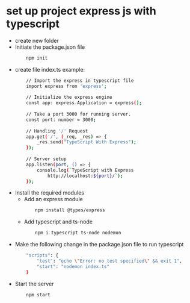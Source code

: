 # set up project express js with typescript
- create new folder
- Initiate the package.json file
    ```sh
        npm init
    ```
- create file index.ts example:
    ```sh   
        // Import the express in typescript file
        import express from 'express';
        
        // Initialize the express engine
        const app: express.Application = express();
        
        // Take a port 3000 for running server.
        const port: number = 3000;
        
        // Handling '/' Request
        app.get('/', (_req, _res) => {
            _res.send("TypeScript With Express");
        });
        
        // Server setup
        app.listen(port, () => {
            console.log(`TypeScript with Express
                http://localhost:${port}/`);
        });
    ```
- Install the required modules
  - Add an express module
    ```sh
        npm install @types/express
    ```
  - Add typescript and ts-node 
    ```sh
        npm i typescript ts-node nodemon
    ```
- Make the following change in the package.json file to run typescript
    ```sh 
        "scripts": {
            "test": "echo \"Error: no test specified\" && exit 1",
            "start": "nodemon index.ts"
        }
    ``` 
- Start the server
    ```sh
        npm start
    ```
